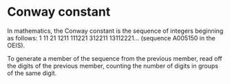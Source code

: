 Conway constant
===============
In mathematics, the Conway constant is the sequence of integers beginning as follows:
1
11
21
1211
111221
312211
13112221... (sequence A005150 in the OEIS).

To generate a member of the sequence from the previous member, read off the digits of the previous member, counting the number of digits in groups of the same digit.
